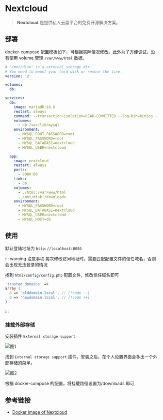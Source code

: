 # Nextcloud

> **Nextcloud** 是提供私人云盘平台的免费开源解决方案。

## 部署

docker-compose 配置模板如下，可根据实际情况修改。此外为了方便调试，没有使用 volume 管理 `/var/www/html` 数据。

```yaml
# "/mnt/disk" is a external storage dir.
# You need to mount your hard disk or remove the line.
version: '2'

volumes:
  db:

services:
  db:
    image: mariadb:10.6
    restart: always
    command: --transaction-isolation=READ-COMMITTED --log-bin=binlog --binlog-format=ROW
    volumes:
      - db:/var/lib/mysql
    environment:
      - MYSQL_ROOT_PASSWORD=root
      - MYSQL_PASSWORD=root
      - MYSQL_DATABASE=nextcloud
      - MYSQL_USER=nextcloud

  app:
    image: nextcloud
    restart: always
    ports:
      - 8080:80
    links:
      - db
    volumes:
      - ./html:/var/www/html
      - /mnt/disk:/downloads
    environment:
      - MYSQL_PASSWORD=root
      - MYSQL_DATABASE=nextcloud
      - MYSQL_USER=nextcloud
      - MYSQL_HOST=db
```

## 使用

默认登陆地址为 `http://localhost:8080`

::: warning 注意事项
每次修改访问地址时，需要匹配配置文件的信任域名，否则会出现无法登录的情况

找到 `html/config/config.php` 配置文件，修改信任域名即可

```php
'trusted_domains' =>
array (
  0 => 'olddomain.local', // [!code --]
  0 => 'newdomain.local', // [!code ++]
)
```

:::

### 挂载外部存储

安装插件 `External storage support`

![图1](/img/misaki/1.jpg)

找到 `External storage support` 插件，安装之后，在个人设置界面会多出一个外部存储的菜单。

![图2](/img/misaki/2.jpg)

根据 docker-compose 的配置，将挂载路径设置为/downloads 即可

## 参考链接

- [Docker image of Nextcloud](https://github.com/nextcloud/docker)
